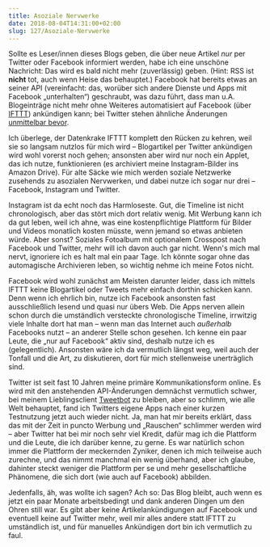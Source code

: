 ```yaml
---
title: Asoziale Nervwerke
date: 2018-08-04T14:31:00+02:00
slug: 127/Asoziale-Nervwerke
---
```


Sollte es Leser/innen dieses Blogs geben, die über neue Artikel _nur_ per Twitter oder Facebook informiert werden, habe ich eine unschöne Nachricht: Das wird es bald nicht mehr (zuverlässig) geben. (Hint: RSS ist **nicht** tot, auch wenn Heise das behauptet.) Facebook hat bereits etwas an seiner API (vereinfacht: das, worüber sich andere Dienste und Apps mit Facebook „unterhalten“) geschraubt, was dazu führt, dass man u.A. Blogeinträge nicht mehr ohne Weiteres automatisiert auf Facebook (über [IFTTT](https://ifttt.com)) ankündigen kann; bei Twitter stehen ähnliche Änderungen [unmittelbar bevor](https://blog.twitter.com/developer/en_us/topics/tools/2018/enabling-all-developers-to-build-on-the-account-activity-api.html).

Ich überlege, der Datenkrake IFTTT komplett den Rücken zu kehren, weil sie so langsam nutzlos für mich wird – Blogartikel per Twitter ankündigen wird wohl vorerst noch gehen; ansonsten aber wird nur noch ein Applet, das ich nutze, funktionieren (es archiviert meine Instagram-Bilder ins Amazon Drive). Für alte Säcke wie mich werden soziale Netzwerke zusehends zu asozialen Nervwerken, und dabei nutze ich sogar nur drei – Facebook, Instagram und Twitter.

Instagram ist da echt noch das Harmloseste. Gut, die Timeline ist nicht chronologisch, aber das stört mich dort relativ wenig. Mit Werbung kann ich da gut leben, weil ich ahne, was eine kostenpflichtige Plattform für Bilder und Videos monatlich kosten müsste, wenn jemand so etwas anbieten würde. Aber sonst? Soziales Fotoalbum mit optionalem Crosspost nach Facebook und Twitter, mehr will ich davon auch gar nicht. Wenn's mich mal nervt, ignoriere ich es halt mal ein paar Tage. Ich könnte sogar ohne das automagische Archivieren leben, so wichtig nehme ich meine Fotos nicht.

Facebook wird wohl zunächst am Meisten darunter leider, dass ich mittels IFTTT keine Blogartikel oder Tweets mehr einfach dorthin schicken kann. Denn wenn ich ehrlich bin, nutze ich Facebook ansonsten fast ausschließlich lesend und quasi nur übers Web. Die Apps nerven allein schon durch die umständlich versteckte chronologische Timeline, irrwitzig viele Inhalte dort hat man – wenn man das Internet auch _außerhalb_ Facebooks nutzt – an anderer Stelle schon gesehen. Ich kenne ein paar Leute, die „nur auf Facebook“ aktiv sind, deshalb nutze ich es (gelegentlich). Ansonsten wäre ich da vermutlich längst weg, weil auch der Tonfall und die Art, zu diskutieren, dort für mich stellenweise unerträglich sind.

Twitter ist seit fast 10 Jahren meine primäre Kommunikationsform online. Es wird mit den anstehenden API-Änderungen demnächst vermutlich schwer, bei meinem Lieblingsclient [Tweetbot](https://tapbots.com/tweetbot/mac/) zu bleiben, aber so schlimm, wie alle Welt behauptet, fand ich Twitters eigene Apps nach einer kurzen Testnutzung jetzt auch wieder nicht. Ja, man hat mir bereits erklärt, dass das mit der Zeit in puncto Werbung und „Rauschen“ schlimmer werden wird – aber Twitter hat bei mir noch sehr viel Kredit, dafür mag ich die Plattform und die Leute, die ich darüber kenne, zu gerne. Es war natürlich schon immer die Plattform der meckernden Zyniker, denen ich mich teilweise auch zurechne, und das nimmt manchmal ein wenig überhand, aber ich glaube, dahinter steckt weniger die Plattform per se und mehr gesellschaftliche Phänomene, die sich dort (wie auch auf Facebook) abbilden.

Jedenfalls, äh, was wollte ich sagen? Ach so: Das Blog bleibt, auch wenn es jetzt ein paar Monate arbeitsbedingt und dank anderen Dingen um den Ohren still war. Es gibt aber keine Artikelankündigungen auf Facebook und eventuell keine auf Twitter mehr, weil mir alles andere statt IFTTT zu umständlich ist, und für manuelles Ankündigen dort bin ich vermutlich zu faul.
